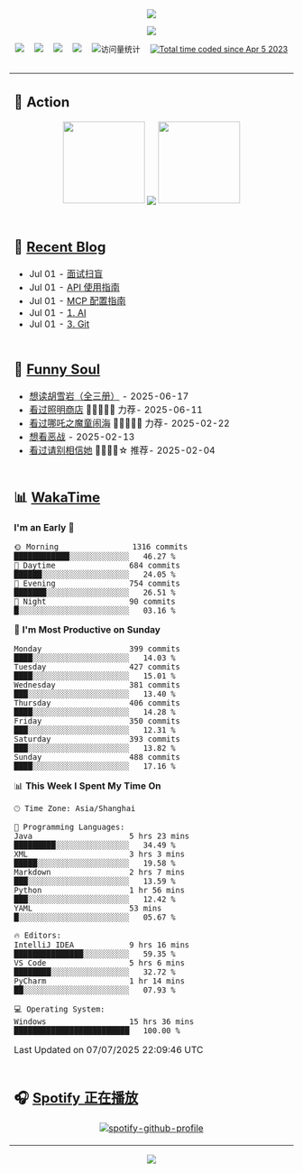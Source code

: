 <div align="center">

<img src="https://capsule-render.vercel.app/api?type=waving&color=timeGradient&height=300&&section=header&text=HI%20THERE!&fontSize=90&fontAlign=50&fontAlignY=30&desc=I%E2%80%99m%20@LI%20SIR%20%F0%9F%91%8B&descAlign=50&descSize=30&descAlignY=60&animation=twinkling" />

<div align="center">

  <!-- knock code pictures 敲代码的图片 -->
  <img order-radius="100px" src="https://img.lisir.me/image/my/001.gif"><br>

  <!-- profile logo 个人资料徽标 -->
  <div align="center">
    <a href="https://lisir.me/" title="点击跳转"><img src="https://img.shields.io/badge/Blog-%E4%B8%AA%E4%BA%BA%E5%8D%9A%E5%AE%A2-red"></a>&emsp;
    <a href="https://photo.lisir.me/" title="点击跳转"><img src="https://img.shields.io/badge/Photo-%E6%97%B6%E5%85%89%E7%9B%B8%E5%86%8C-blue"></a>&emsp;
    <a href="https://cloud.lisir.me/" title="点击跳转"><img src="https://img.shields.io/badge/Cloud%20Disk-%E6%88%91%E7%9A%84%E4%BA%91%E7%9B%98-green"></a>&emsp;
    <a href="https://nz.lisir.me/" title="点击跳转"><img src="https://img.shields.io/badge/%E5%93%AA%E5%90%92-%E7%9B%91%E6%8E%A7%E9%9D%A2%E6%9D%BF-blueviolet"></a>&emsp;
    <!-- visitor -->
    <img src="https://komarev.com/ghpvc/?username=wkwbk&label=Views&color=orange&style=flat" alt="访问量统计" />&emsp;
    <a href="https://wakatime.com/@2237354f-824a-4472-ae76-c1eca96c8908"><img src="https://wakatime.com/badge/user/2237354f-824a-4472-ae76-c1eca96c8908.svg" alt="Total time coded since Apr 5 2023" /></a>
  </div>

</div>

<br>

<div align="center">

<table>

<tr><td>

## 🚀 Action

<!-- github-readme-streak-stats 连续提交代码天数记录 -->
<div align="center">
  <img width="145" src="https://img.lisir.me/image/my/002.png">
  <img align="center" src="https://github-readme-stats.vercel.app/api?username=wkwbk&show_icons=true&theme=transparent">
  <img width="145" src="https://img.lisir.me/image/my/001.png">
</div>

<br>

</td></tr>

<tr><td>

<!-- 近期博客 -->
## 📃 [Recent Blog](https://lisir.me/)

<!-- feed start -->
- Jul 01 - [面试扫盲](https://lisir.me/Notes/Interview/00.面试扫盲)
- Jul 01 - [API 使用指南](https://lisir.me/Notes/Tool/AI/00.API-使用指南)
- Jul 01 - [MCP 配置指南](https://lisir.me/Notes/Tool/AI/01.MCP-配置指南)
- Jul 01 - [1. AI](https://lisir.me/Notes/Tool/AI/)
- Jul 01 - [3. Git](https://lisir.me/Notes/Tool/Git/)
<!-- feed end -->

</td></tr>

<tr><td>

<!-- 豆瓣 -->
## 🤾 [Funny Soul](https://movie.douban.com/people/li778057151)

<!-- START_SECTION:douban -->
* <a href='https://book.douban.com/subject/1752349/' target='_blank'>想读胡雪岩（全三册）</a> - 2025-06-17
* <a href='https://movie.douban.com/subject/36318331/' target='_blank'>看过照明商店</a> 🌟🌟🌟🌟🌟 力荐- 2025-06-11
* <a href='https://movie.douban.com/subject/34780991/' target='_blank'>看过哪吒之魔童闹海</a> 🌟🌟🌟🌟🌟 力荐- 2025-02-22
* <a href='https://movie.douban.com/subject/10604851/' target='_blank'>想看恶战</a> - 2025-02-13
* <a href='https://movie.douban.com/subject/35295017/' target='_blank'>看过请别相信她</a> 🌟🌟🌟🌟☆ 推荐- 2025-02-04
<!-- END_SECTION:douban -->

</td></tr>

<tr><td>

<!-- wakatime 统计 -->
## 📊 [WakaTime](https://wakatime.com/@wkwbk)

<!--START_SECTION:waka-->
**I'm an Early 🐤** 

```text
🌞 Morning                1316 commits        ████████████░░░░░░░░░░░░░   46.27 % 
🌆 Daytime                684 commits         ██████░░░░░░░░░░░░░░░░░░░   24.05 % 
🌃 Evening                754 commits         ███████░░░░░░░░░░░░░░░░░░   26.51 % 
🌙 Night                  90 commits          █░░░░░░░░░░░░░░░░░░░░░░░░   03.16 % 
```
📅 **I'm Most Productive on Sunday** 

```text
Monday                   399 commits         ████░░░░░░░░░░░░░░░░░░░░░   14.03 % 
Tuesday                  427 commits         ████░░░░░░░░░░░░░░░░░░░░░   15.01 % 
Wednesday                381 commits         ███░░░░░░░░░░░░░░░░░░░░░░   13.40 % 
Thursday                 406 commits         ████░░░░░░░░░░░░░░░░░░░░░   14.28 % 
Friday                   350 commits         ███░░░░░░░░░░░░░░░░░░░░░░   12.31 % 
Saturday                 393 commits         ███░░░░░░░░░░░░░░░░░░░░░░   13.82 % 
Sunday                   488 commits         ████░░░░░░░░░░░░░░░░░░░░░   17.16 % 
```


📊 **This Week I Spent My Time On** 

```text
🕑︎ Time Zone: Asia/Shanghai

💬 Programming Languages: 
Java                     5 hrs 23 mins       █████████░░░░░░░░░░░░░░░░   34.49 % 
XML                      3 hrs 3 mins        █████░░░░░░░░░░░░░░░░░░░░   19.58 % 
Markdown                 2 hrs 7 mins        ███░░░░░░░░░░░░░░░░░░░░░░   13.59 % 
Python                   1 hr 56 mins        ███░░░░░░░░░░░░░░░░░░░░░░   12.42 % 
YAML                     53 mins             █░░░░░░░░░░░░░░░░░░░░░░░░   05.67 % 

🔥 Editors: 
IntelliJ IDEA            9 hrs 16 mins       ███████████████░░░░░░░░░░   59.35 % 
VS Code                  5 hrs 6 mins        ████████░░░░░░░░░░░░░░░░░   32.72 % 
PyCharm                  1 hr 14 mins        ██░░░░░░░░░░░░░░░░░░░░░░░   07.93 % 

💻 Operating System: 
Windows                  15 hrs 36 mins      █████████████████████████   100.00 % 
```


 Last Updated on 07/07/2025 22:09:46 UTC
<!--END_SECTION:waka-->

</td></tr>

<tr><td>

## 🎧 [Spotify 正在播放](https://open.spotify.com/user/31s4ftvnfnus65uynvxmxu7rkfom)

<div align="center">

  [![spotify-github-profile](https://spotify-github-profile.kittinanx.com/api/view?uid=31s4ftvnfnus65uynvxmxu7rkfom&cover_image=true&theme=default&show_offline=true&background_color=121212&interchange=true&bar_color_cover=true)](https://spotify-github-profile.kittinanx.com/api/view?uid=31s4ftvnfnus65uynvxmxu7rkfom&redirect=true)

</div>

</td></tr>

</table>

</div>

<img src="https://capsule-render.vercel.app/api?type=waving&color=timeGradient&height=300&&section=footer&text=THE%20END!&fontSize=90&fontAlign=50&fontAlignY=70&desc=Hope%20your%20program%20is%20bug-free!&descAlign=50&descSize=30&descAlignY=40&animation=twinkling" />

</div>
